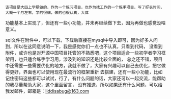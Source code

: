     该项目是大四上学期做的，作为一个练习项目，也作为找工作的一个练手项目，写了好长时间，大概一个月左右，学的很细，做的也很认真，大体
功能基本上实现了，但还有一些小功能，并未再继续做下去，因为再做也感觉没啥意义。

sql文件在附件中，可以下载，下载后直接在mysql中导入即可，因为好多人问到，所以在这同意说明一下，我是感觉你们一点也不认真，只看到代码，
没看到附件，或许也是对开源中国项目托管的不熟悉吧，这个项目适合一些初学者学习框架用，也只适合练手学习用，涉及到的知识还是比较全面的，
总之还不错，项目中还需要一些需要优化的地方，我就不做了，大家有兴趣可以自己去优化，把它做得更好，界面也可以使用现在最流行的框架重新
去搭建，还有一些小功能，比如记住密码这些都可以试试，行了，有什么问题的话，大家还可以一起交流，能帮助的我尽量帮助大家，这个里面留言，
没有推送，所以如果还有什么问题，可以给我发邮件，邮箱是：liddisabug@163.com 